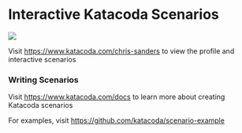 # Interactive Katacoda Scenarios

[![](http://shields.katacoda.com/katacoda/chris-sanders/count.svg)](https://www.katacoda.com/chris-sanders "Get your profile on Katacoda.com")

Visit https://www.katacoda.com/chris-sanders to view the profile and interactive scenarios

### Writing Scenarios
Visit https://www.katacoda.com/docs to learn more about creating Katacoda scenarios

For examples, visit https://github.com/katacoda/scenario-example
